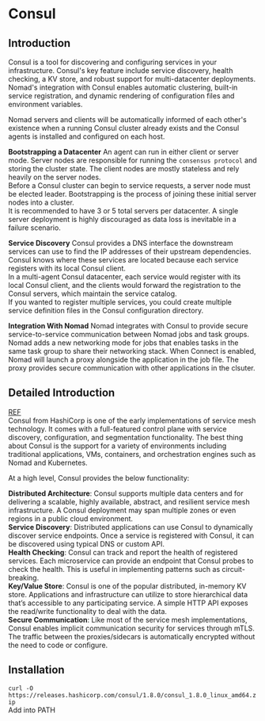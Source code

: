 # Consul
## Introduction
Consul is a tool for discovering and configuring services in your infrastructure. Consul's key feature include service discovery, health checking, a KV store, and robust support for multi-datacenter deployments.  
Nomad's integration with Consul enables automatic clustering, built-in service registration, and dynamic rendering of configuration files and environment variables.  

Nomad servers and clients will be automatically informed of each other's existence when a running Consul cluster already exists and the Consul agents is installed and configured on each host.  

**Bootstrapping a Datacenter**
An agent can run in either client or server mode. Server nodes are responsible for running the `consensus protocol` and storing the cluster state. The client nodes are mostly stateless and rely heavily on the server nodes.  
Before a Consul cluster can begin to service requests, a server node must be elected leader. Bootstrapping is the process of joining these initial server nodes into a cluster.  
It is recommended to have 3 or 5 total servers per datacenter. A single server deployment is highly discouraged as data loss is inevitable in a failure scenario.  

**Service Discovery**
Consul provides a DNS interface the downstream services can use to find the IP addresses of their upstream dependencies.  
Consul knows where these services are located because each service registers with its local Consul client.  
In a multi-agent Consul datacenter, each service would register with its local Consul client, and the clients would forward the registration to the Consul servers, which maintain the service catalog.  
If you wanted to register multiple services, you could create multiple service definition files in the Consul configuration directory.  

**Integration With Nomad**
Nomad integrates with Consul to provide secure service-to-service communication between Nomad jobs and task groups. Nomad adds a new networking mode for jobs that enables tasks in the same task group to share their networking stack. When Connect is enabled, Nomad will launch a proxy alongside the application in the job file. The proxy provides secure communication with other applications in the clsuter.  

## Detailed Introduction
[REF](https://thenewstack.io/implementing-service-discovery-of-microservices-with-consul/)  
Consul from HashiCorp is one of the early implementations of service mesh technology. It comes with a full-featured control plane with service discovery, configuration, and segmentation functionality. The best thing about Consul is the support for a variety of environments including traditional applications, VMs, containers, and orchestration engines such as Nomad and Kubernetes.  

At a high level, Consul provides the below functionality:

**Distributed Architecture**: Consul supports multiple data centers and for delivering a scalable, highly available, abstract, and resilient service mesh infrastructure. A Consul deployment may span multiple zones or even regions in a public cloud environment.  
**Service Discovery**: Distributed applications can use Consul to dynamically discover service endpoints. Once a service is registered with Consul, it can be discovered using typical DNS or custom API.  
**Health Checking**: Consul can track and report the health of registered services. Each microservice can provide an endpoint that Consul probes to check the health. This is useful in implementing patterns such as circuit-breaking.  
**Key/Value Store**: Consul is one of the popular distributed, in-memory KV store. Applications and infrastructure can utilize to store hierarchical data that’s accessible to any participating service. A simple HTTP API exposes the read/write functionality to deal with the data.  
**Secure Communication**: Like most of the service mesh implementations, Consul enables implicit communication security for services through mTLS. The traffic between the proxies/sidecars is automatically encrypted without the need to code or configure.  


## Installation
`curl -O https://releases.hashicorp.com/consul/1.8.0/consul_1.8.0_linux_amd64.zip`  
Add into PATH  